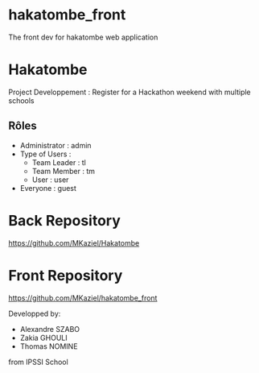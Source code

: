 # hakatombe_front
The front dev for hakatombe web application

# Hakatombe
Project Developpement : Register for a Hackathon weekend with multiple schools

## Rôles
- Administrator : admin
- Type of Users : 
  + Team Leader : tl
  + Team Member : tm
  + User : user
- Everyone : guest

# Back Repository
https://github.com/MKaziel/Hakatombe
# Front Repository
https://github.com/MKaziel/hakatombe_front

Developped by:
  - Alexandre SZABO
  - Zakia GHOULI
  - Thomas NOMINE 

from IPSSI School

